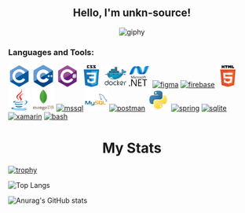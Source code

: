 <h2 align="center">Hello, I'm unkn-source!</h2>

<div align="center">
  <img src="https://github.com/unkn-source/unkn-source/assets/165537535/06f81c01-b6fb-4592-87d1-8b0484987fd5" alt="giphy" width="500"/>
</div>

<h3 align="left">Languages and Tools:</h3>

[<img src="https://raw.githubusercontent.com/devicons/devicon/master/icons/c/c-original.svg" alt="c" width="45" height="45"/>](https://www.cprogramming.com/)
[<img src="https://raw.githubusercontent.com/devicons/devicon/master/icons/cplusplus/cplusplus-original.svg" alt="cplusplus" width="45" height="45"/>](https://www.w3schools.com/cpp/)
[<img src="https://raw.githubusercontent.com/devicons/devicon/master/icons/csharp/csharp-original.svg" alt="csharp" width="45" height="45"/>](https://www.w3schools.com/cs/)
[<img src="https://raw.githubusercontent.com/devicons/devicon/master/icons/css3/css3-original-wordmark.svg" alt="css3" width="45" height="45"/>](https://www.w3schools.com/css/)
[<img src="https://raw.githubusercontent.com/devicons/devicon/master/icons/docker/docker-original-wordmark.svg" alt="docker" width="45" height="45"/>](https://www.docker.com/)
[<img src="https://raw.githubusercontent.com/devicons/devicon/master/icons/dot-net/dot-net-original-wordmark.svg" alt="dotnet" width="45" height="45"/>](https://dotnet.microsoft.com/)
[<img src="https://www.vectorlogo.zone/logos/figma/figma-icon.svg" alt="figma" width="45" height="45"/>](https://www.figma.com/)
[<img src="https://www.vectorlogo.zone/logos/firebase/firebase-icon.svg" alt="firebase" width="45" height="45"/>](https://firebase.google.com/)
[<img src="https://raw.githubusercontent.com/devicons/devicon/master/icons/html5/html5-original-wordmark.svg" alt="html5" width="45" height="45"/>](https://www.w3.org/html/)
[<img src="https://raw.githubusercontent.com/devicons/devicon/master/icons/java/java-original.svg" alt="java" width="45" height="45"/>](https://www.java.com)
[<img src="https://raw.githubusercontent.com/devicons/devicon/master/icons/mongodb/mongodb-original-wordmark.svg" alt="mongodb" width="45" height="45"/>](https://www.mongodb.com/)
[<img src="https://www.svgrepo.com/show/303229/microsoft-sql-server-logo.svg" alt="mssql" width="45" height="45"/>](https://www.microsoft.com/en-us/sql-server)
[<img src="https://raw.githubusercontent.com/devicons/devicon/master/icons/mysql/mysql-original-wordmark.svg" alt="mysql" width="45" height="45"/>](https://www.mysql.com/)
[<img src="https://www.vectorlogo.zone/logos/getpostman/getpostman-icon.svg" alt="postman" width="45" height="45"/>](https://postman.com)
[<img src="https://raw.githubusercontent.com/devicons/devicon/master/icons/python/python-original.svg" alt="python" width="45" height="45"/>](https://www.python.org)
[<img src="https://www.vectorlogo.zone/logos/springio/springio-icon.svg" alt="spring" width="45" height="45"/>](https://spring.io/)
[<img src="https://www.vectorlogo.zone/logos/sqlite/sqlite-icon.svg" alt="sqlite" width="45" height="45"/>](https://www.sqlite.org/)
[<img src="https://raw.githubusercontent.com/detain/svg-logos/780f25886640cef088af994181646db2f6b1a3f8/svg/xamarin.svg" alt="xamarin" width="45" height="45"/>](https://dotnet.microsoft.com/apps/xamarin)
[<img src="https://www.vectorlogo.zone/logos/gnu_bash/gnu_bash-icon.svg" alt="bash" width="45" height="45"/>](https://www.gnu.org/software/bash/)

<h1 align="center">My Stats</h1>

[![trophy](https://github-profile-trophy.vercel.app/?username=unkn-source&theme=darkhub)](https://github.com/ryo-ma/github-profile-trophy)

![Top Langs](https://github-readme-stats.vercel.app/api/top-langs/?username=unkn-source&layout=compact&theme=dark)

![Anurag's GitHub stats](https://github-readme-stats.vercel.app/api?username=unkn-source&show_icons=true&theme=dark)
